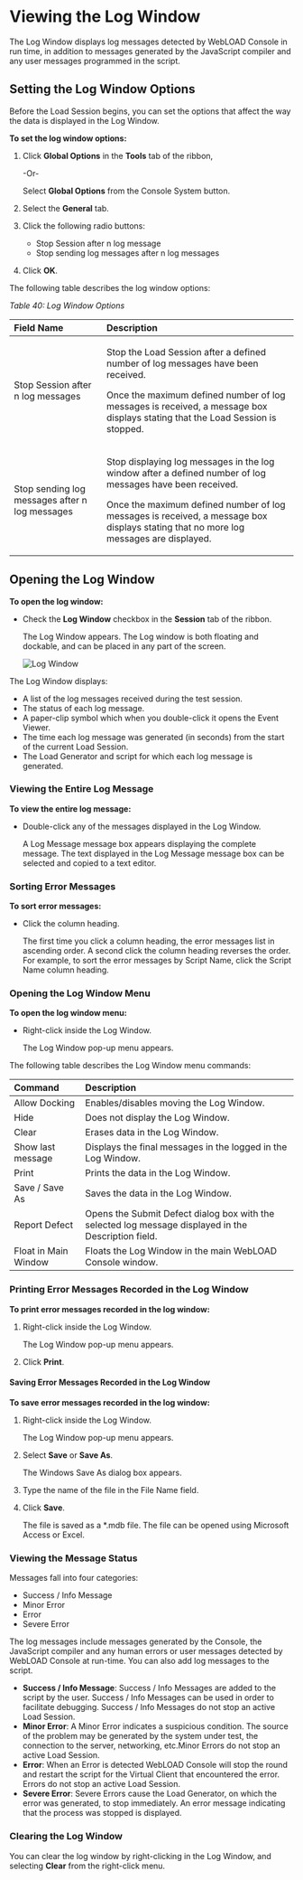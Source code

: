 ﻿# Viewing the Log Window

The Log Window displays log messages detected by WebLOAD Console in run time, in addition to messages generated by the JavaScript compiler and any user messages programmed in the script.



## Setting the Log Window Options

Before the Load Session begins, you can set the options that affect the way the data is displayed in the Log Window.

**To set the log window options:**

1. Click **Global Options** in the **Tools** tab of the ribbon,

   -Or-

   Select **Global Options** from the Console System button.

1. Select the **General** tab.
1. Click the following radio buttons:
   - Stop Session after n log message
   - Stop sending log messages after n log messages
1. Click **OK**.

The following table describes the log window options:

*Table 40: Log Window Options*

|**Field Name**|**Description**|
| :- | :- |
|Stop Session after n log messages|<p>Stop the Load Session after a defined number of log messages have been received.</p><p>Once the maximum defined number of log messages is received, a message box displays stating that the Load Session is stopped.</p>|
|Stop sending log messages after n log messages|<p>Stop displaying log messages in the log window after a defined number of log messages have been received.</p><p>Once the maximum defined number of log messages is received, a message box displays stating that no more log messages are displayed.</p>|




## Opening the Log Window

**To open the log window:**

- Check the **Log Window** checkbox in the **Session** tab of the ribbon.

  The Log Window appears. The Log window is both floating and dockable, and can be placed in any part of the screen.
  
  ![Log Window](../images/console_users_guide_2031.png)



The Log Window displays:

- A list of the log messages received during the test session.
- The status of each log message.
- A paper-clip symbol which when you double-click it opens the Event Viewer.
- The time each log message was generated (in seconds) from the start of the current Load Session.
- The Load Generator and script for which each log message is generated.

### Viewing the Entire Log Message

**To view the entire log message:**

- Double-click any of the messages displayed in the Log Window.

  A Log Message message box appears displaying the complete message. The text displayed in the Log Message message box can be selected and copied to a text editor.







### Sorting Error Messages

**To sort error messages:**

- Click the column heading.

  The first time you click a column heading, the error messages list in ascending order. A second click the column heading reverses the order. For example, to sort the error messages by Script Name, click the Script Name column heading.

### **Opening the Log Window Menu**

**To open the log window menu:**

- Right-click inside the Log Window.

  The Log Window pop-up menu appears.

The following table describes the Log Window menu commands:

|**Command**|**Description**|
| :- | :- |
|Allow Docking|Enables/disables moving the Log Window.|
|Hide|Does not display the Log Window.|
|Clear|Erases data in the Log Window.|
|Show last message|Displays the final messages in the logged in the Log Window.|
|Print|Prints the data in the Log Window.|
|Save / Save As|Saves the data in the Log Window.|
|Report Defect|Opens the Submit Defect dialog box with the selected log message displayed in the Description field.|
|Float in Main Window|Floats the Log Window in the main WebLOAD Console window.|



### Printing Error Messages Recorded in the Log Window

**To print error messages recorded in the log window:**

1. Right-click inside the Log Window.

   The Log Window pop-up menu appears.

1. Click **Print**.



#### Saving Error Messages Recorded in the Log Window

**To save error messages recorded in the log window:**

1. Right-click inside the Log Window.

   The Log Window pop-up menu appears.

1. Select **Save** or **Save As**.

   The Windows Save As dialog box appears.

1. Type the name of the file in the File Name field.
1. Click **Save**.

   The file is saved as a \*.mdb file. The file can be opened using Microsoft Access or Excel.



### **Viewing the Message Status**

Messages fall into four categories:

- Success / Info Message
- Minor Error
- Error
- Severe Error

The log messages include messages generated by the Console, the JavaScript compiler and any human errors or user messages detected by WebLOAD Console at run-time. You can also add log messages to the script.

- **Success / Info Message**: Success / Info Messages are added to the script by the user. Success / Info Messages can be used in order to facilitate debugging. Success / Info Messages do not stop an active Load Session.
- **Minor Error**: A Minor Error indicates a suspicious condition. The source of the problem may be generated by the system under test, the connection to the server, networking, etc.Minor Errors do not stop an active Load Session.
- **Error**: When an Error is detected WebLOAD Console will stop the round and restart the script for the Virtual Client that encountered the error. Errors do not stop an active Load Session.
- **Severe Error**: Severe Errors cause the Load Generator, on which the error was generated, to stop immediately. An error message indicating that the process was stopped is displayed.



### **Clearing the Log Window**

You can clear the log window by right-clicking in the Log Window, and selecting **Clear** from the right-click menu.



